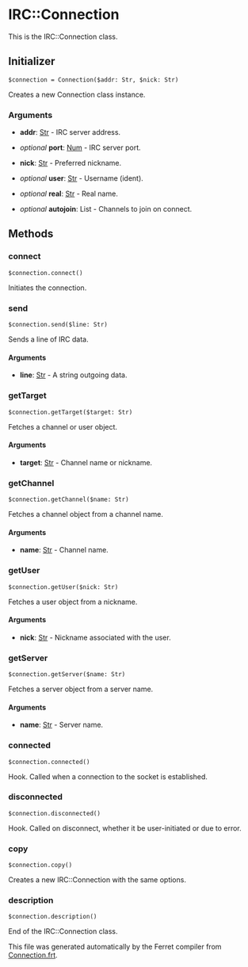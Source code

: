 # IRC::Connection

This is the IRC::Connection class.




## Initializer

```
$connection = Connection($addr: Str, $nick: Str)
```

Creates a new Connection class instance.


### Arguments

* __addr__: [Str](/std/doc/String.md) - IRC server address.

* *optional* __port__: [Num](/std/doc/Number.md) - IRC server port.

* __nick__: [Str](/std/doc/String.md) - Preferred nickname.

* *optional* __user__: [Str](/std/doc/String.md) - Username (ident).

* *optional* __real__: [Str](/std/doc/String.md) - Real name.

* *optional* __autojoin__: List - Channels to join on connect.

## Methods

### connect

```
$connection.connect()
```

Initiates the connection.





### send

```
$connection.send($line: Str)
```

Sends a line of IRC data.


#### Arguments

* __line__: [Str](/std/doc/String.md) - A string outgoing data.



### getTarget

```
$connection.getTarget($target: Str)
```

Fetches a channel or user object.


#### Arguments

* __target__: [Str](/std/doc/String.md) - Channel name or nickname.



### getChannel

```
$connection.getChannel($name: Str)
```

Fetches a channel object from a channel name.


#### Arguments

* __name__: [Str](/std/doc/String.md) - Channel name.



### getUser

```
$connection.getUser($nick: Str)
```

Fetches a user object from a nickname.


#### Arguments

* __nick__: [Str](/std/doc/String.md) - Nickname associated with the user.



### getServer

```
$connection.getServer($name: Str)
```

Fetches a server object from a server name.


#### Arguments

* __name__: [Str](/std/doc/String.md) - Server name.



### connected

```
$connection.connected()
```

Hook. Called when a connection to the socket is established.





### disconnected

```
$connection.disconnected()
```

Hook. Called on disconnect, whether it be user-initiated or due to error.





### copy

```
$connection.copy()
```

Creates a new IRC::Connection with the same options.





### description

```
$connection.description()
```





End of the IRC::Connection class.

This file was generated automatically by the Ferret compiler from
[Connection.frt](../Connection.frt).